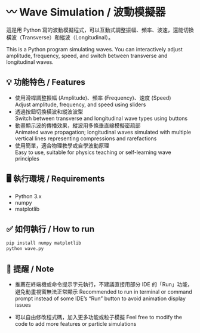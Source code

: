 # 〰️ Wave Simulation / 波動模擬器

這是用 Python 寫的波動模擬程式，可以互動式調整振幅、頻率、波速，還能切換橫波（Transverse）和縱波（Longitudinal）。

This is a Python program simulating waves. You can interactively adjust amplitude, frequency, speed, and switch between transverse and longitudinal waves.

## 💡 功能特色 / Features

- 使用滑桿調整振幅 (Amplitude)、頻率 (Frequency)、速度 (Speed)  
  Adjust amplitude, frequency, and speed using sliders
- 透過按鈕切換橫波和縱波波型  
  Switch between transverse and longitudinal wave types using buttons
- 動畫顯示波的傳播效果，縱波用多條垂直線模擬密疏部  
  Animated wave propagation; longitudinal waves simulated with multiple vertical lines representing compressions and rarefactions
- 使用簡單，適合物理教學或自學波動原理  
  Easy to use, suitable for physics teaching or self-learning wave principles

## 🖥️ 執行環境 / Requirements

- Python 3.x  
- numpy  
- matplotlib

## ✅ 如何執行 / How to run

```bash
pip install numpy matplotlib
python wave.py
```
## 🔔 提醒 / Note

- 推薦在終端機或命令提示字元執行，不建議直接用部分 IDE 的「Run」功能，避免動畫視窗無法正常顯示
  Recommended to run in terminal or command prompt instead of some IDE’s “Run” button to avoid animation display issues

- 可以自由修改程式碼，加入更多功能或粒子模擬
  Feel free to modify the code to add more features or particle simulations
